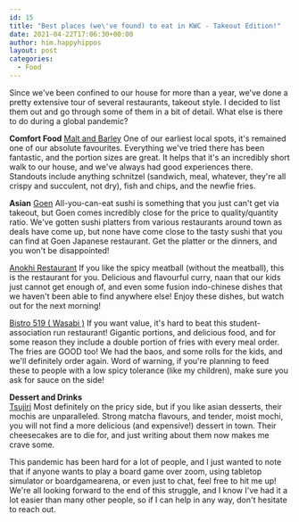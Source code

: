 ```yaml
---
id: 15
title: "Best places (we\'ve found) to eat in KWC - Takeout Edition!"
date: 2021-04-22T17:06:30+00:00
author: him.happyhippos
layout: post
categories:
  - Food
---
```

Since we've been confined to our house for more than a year, we've done a pretty extensive tour of several restaurants, takeout style. I decided to list them out and go through some of them in a bit of detail.  What else is there to do during a global pandemic?

**Comfort Food**
[Malt and Barley](https://www.maltandbarley.ca/menus.html)
One of our earliest local spots, it's remained one of our absolute favourites. Everything we've tried there has been fantastic, and the portion sizes are great.  It helps that it's an incredibly short walk to our house, and we've always had good experiences there. Standouts include anything schnitzel (sandwich, meal, whatever, they're all crispy and succulent, not dry), fish and chips, and the newfie fries.

**Asian**
[Goen](https://goenjapaneserestaurant.squarespace.com/)
All-you-can-eat sushi is something that you just can't get via takeout, but Goen comes incredibly close for the price to quality/quantity ratio. We've gotten sushi platters from various restaurants around town as deals have come up, but none have come close to the tasty sushi that you can find at Goen Japanese restaurant. Get the platter or the dinners, and you won't be disappointed!

[Anokhi Restaurant](https://www.skipthedishes.com/anokhi-gateway-park-drive)
If you like the spicy meatball (without the meatball), this is the restaurant for you. Delicious and flavourful curry, naan that our kids just cannot get enough of, and even some fusion indo-chinese dishes that we haven't been able to find anywhere else! Enjoy these dishes, but watch out for the next morning!

[Bistro 519 ( Wasabi )](https://wusa.ca/bistro519)
If you want value, it's hard to beat this student-association run restaurant! Gigantic portions, and delicious food, and for some reason they include a double portion of fries with every meal order. The fries are GOOD too! We had the baos, and some rolls for the kids, and we'll definitely order again. Word of warning, if you're planning to feed these to people with a low spicy tolerance (like my children), make sure you ask for sauce on the side!

**Dessert and Drinks**  
[Tsujiri](https://www.tsujiri.ca/collections/all)
Most definitely on the pricy side, but if you like asian desserts, their mochis are unparalleled. Strong matcha flavours, and tender, moist mochi, you will not find a more delicious (and expensive!) dessert in town. Their cheesecakes are to die for, and just writing about them now makes me crave some.


This pandemic has been hard for a lot of people, and I just wanted to note that if anyone wants to play a board game over zoom, using tabletop simulator or boardgamearena, or even just to chat, feel free to hit me up! We're all looking forward to the end of this struggle, and I know I've had it a lot easier than many other people, so if I can help in any way, don't hesitate to reach out.